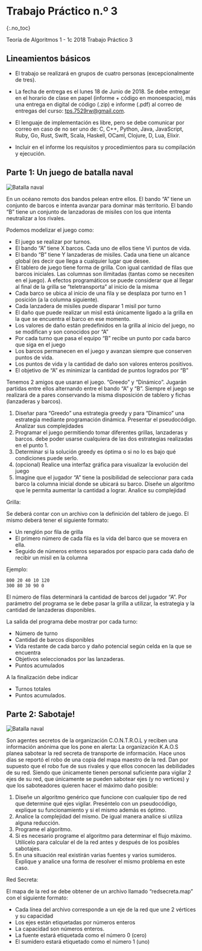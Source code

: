 Trabajo Práctico n.º 3
======================
{:.no_toc}

Teoría de Algoritmos 1 - 1c 2018
Trabajo Práctico 3

## Lineamientos básicos

- El trabajo se realizará en grupos de cuatro personas (excepcionalmente de tres).

- La fecha de entrega es el lunes 18 de Junio de 2018. Se debe entregar en el horario de clase en papel (informe + código en monoespacio), más una entrega en digital de código (.zip) e informe (.pdf) al correo de entregas del curso: tps.7529rw@gmail.com.

- El lenguaje de implementación es libre, pero se debe comunicar por correo en caso de no ser uno de: C, C++, Python, Java, JavaScript, Ruby, Go, Rust, Swift, Scala, Haskell, OCaml, Clojure, D, Lua, Elixir.

- Incluir en el informe los requisitos y procedimientos para su compilación y ejecución.

## Parte 1: Un juego de batalla naval

![Batalla naval](/tda/images/navalbvattle.jpg)

En un océano remoto dos bandos pelean entre ellos. El bando “A” tiene un conjunto de barcos e intenta avanzar para dominar más territorio. El bando “B” tiene un conjunto de lanzadoras de misiles con los que intenta neutralizar a los rivales.

Podemos modelizar el juego como:

* El juego se realizar por turnos.
* El bando “A” tiene X barcos. Cada uno de ellos tiene Vi puntos de vida.
* El bando “B” tiene Y lanzaderas de misiles. Cada una tiene un alcance global (es decir que llega a cualquier lugar que desee.
* El tablero de juego tiene forma de grilla. Con igual cantidad de filas que barcos iniciales. Las columnas son ilimitadas (tantas como se necesiten en el juego). A efectos programáticos se puede considerar que al llegar al final de la grilla se “teletransporta” al inicio de la misma
* Cada barco se ubica al inicio de una fila y se desplaza por turno en 1 posición (a la columna siguiente).
* Cada lanzadera de misiles puede disparar 1 misil por turno
* El daño que puede realizar un misil está únicamente ligado a la grilla en la que se encuentra el barco en ese momento.
* Los valores de daño están predefinidos en la grilla al inicio del juego, no se modifican y son conocidos por “A”
* Por cada turno que pasa el equipo “B” recibe un punto por cada barco que siga en el juego
* Los barcos permanecen en el juego y avanzan siempre que conserven puntos de vida.
* Los puntos de vida y la cantidad de daño son valores enteros positivos.
* El objetivo de “A” es minimizar la cantidad de puntos logrados por “B”

Tenemos 2 amigos que usaran el juego. “Greedo” y “Dinámico”. Jugarán partidas entre ellos alternando entre el bando “A” y “B”. Siempre el juego se realizará de a pares conservando  la misma disposición de tablero y fichas (lanzaderas y barcos).

1. Diseñar para “Greedo” una estrategia greedy y para “Dinamico” una estrategia mediante programación dinámica. Presentar el pseudocódigo. Analizar sus complejidades
1. Programar el juego permitiendo tomar diferentes grillas, lanzaderas y barcos. debe poder usarse cualquiera de las dos estrategias realizadas en el punto 1.
1. Determinar si la solución greedy es óptima o si no lo es bajo qué condiciones puede serlo.
1. (opcional) Realice una interfaz gráfica para visualizar la evolución del juego
1. Imagine que el jugador “A” tiene la posibilidad de seleccionar para cada barco la columna inicial donde se ubicará su barco. Diseñe un algoritmo que le permita aumentar la cantidad a lograr. Analice su complejidad

Grilla:

Se deberá contar con un archivo con la definición del tablero de juego. El mismo deberá tener el siguiente formato:
* Un renglón por fila de grilla
* El primero número de cada fila es la vida del barco que se movera en ella.
* Seguido de números enteros separados por espacio para cada daño de recibir un misil en la columna  

Ejemplo:

	800 20 40 10 120
	300 80 30 90 0

El número de filas determinará la cantidad de barcos del jugador “A”.
Por parámetro del programa se le debe pasar la grilla a utilizar, la estrategia y la cantidad de lanzaderas disponibles.

La salida del programa debe mostrar por cada turno:

* Número de turno
* Cantidad de barcos disponibles
* Vida restante de cada barco y daño potencial según celda en la que se encuentra
* Objetivos seleccionados por las lanzaderas.
* Puntos acumulados

A la finalización debe indicar

* Turnos totales
* Puntos acumulados.


## Parte 2: Sabotaje!

![Batalla naval](/tda/images/beastie_boys_sabotage-t2.jpg)

Son agentes secretos de la organización C.O.N.T.R.O.L y reciben una información anónima que los pone en alerta: La organización K.A.O.S planea sabotear la red secreta de transporte de información.
Hace unos días se reportó el robo de una copia del mapa maestro de la red. Dan por supuesto que el robo fue de sus rivales y que ellos conocen las debilidades de su red.
Siendo que únicamente tienen personal suficiente para vigilar 2 ejes de su red, que únicamente se pueden sabotear ejes (y no vertices) y que los saboteadores quieren hacer el máximo daño posible:

1. Diseñe un algoritmo genérico que funcione con cualquier tipo de red que determine qué ejes vigilar. Preséntelo con un pseudocódigo, explique su funcionamiento y si el mismo además es óptimo.
1. Analice la complejidad del mismo. De igual manera analice si utiliza alguna reducción.
1. Programe el algoritmo.
1. Si es necesario programe el algoritmo para determinar el flujo máximo. Utilícelo para calcular el de la red antes y después de los posibles sabotajes.
1. En una situación real existirán varias fuentes y varios sumideros. Explique y analice una forma de resolver el mismo problema en este caso.

Red Secreta:

El mapa de la red se debe obtener de un archivo llamado “redsecreta.map” con el siguiente formato:

* Cada línea del archivo corresponde a un eje de la red que une 2 vértices y su capacidad
* Los ejes están etiquetadas por números enteros
* La capacidad son números enteros.
* La fuente estará etiquetada como el número 0 (cero)
* El sumidero estará etiquetado como el número 1 (uno)
